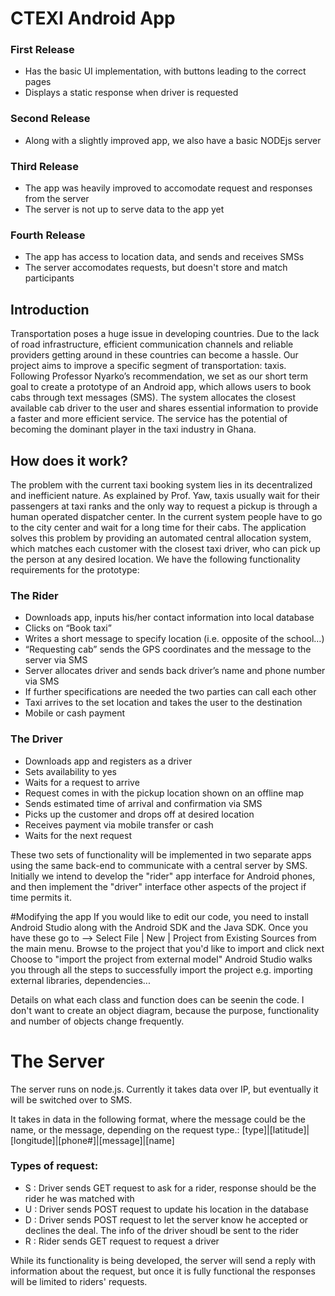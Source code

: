 # CTEXI Android App

### First Release
- Has the basic UI implementation, with buttons leading to the correct pages
- Displays a static response when driver is requested

### Second Release
- Along with a slightly improved app, we also have a basic NODEjs server

### Third Release
- The app was heavily improved to accomodate request and responses from the server 
- The server is not up to serve data to the app yet

### Fourth Release
- The app has access to location data, and sends and receives SMSs
- The server accomodates requests, but doesn't store and match participants

## Introduction

Transportation poses a huge issue in developing countries. Due to the lack of road infrastructure, efficient communication channels and reliable providers getting around in these countries can become a hassle. Our project aims to improve a specific segment of transportation: taxis. Following Professor Nyarko’s recommendation, we set as our short term goal to create a prototype of an Android app, which allows users to book cabs through text messages (SMS). The system allocates the closest available cab driver to the user and shares essential information to provide a faster and more efficient service. The service has the potential of becoming the dominant player in the taxi industry in Ghana.


## How does it work?

The problem with the current taxi booking system lies in its decentralized and inefficient nature. As explained by Prof. Yaw, taxis usually wait for their passengers at taxi ranks and the only way to request a pickup is through a human operated dispatcher center. In the current system people have to go to the city center and wait for a long time for their cabs. The application solves this problem by providing an automated central allocation system, which matches each customer with the closest taxi driver, who can pick up the person at any desired location. We have the following functionality requirements for the prototype:


### The Rider
- Downloads app, inputs his/her contact information into local database
- Clicks on “Book taxi”
- Writes a short message to specify location (i.e. opposite of the school…)
- “Requesting cab” sends the GPS coordinates and the message to the server via SMS
- Server allocates driver and sends back driver’s name and phone number via SMS
- If further specifications are needed the two parties can call each other
- Taxi arrives to the set location and takes the user to the destination
- Mobile or cash payment


### The Driver
- Downloads app and registers as a driver
- Sets availability to yes
- Waits for a request to arrive
- Request comes in with the pickup location shown on an offline map
- Sends estimated time of arrival and confirmation via SMS
- Picks up the customer and drops off at desired location
- Receives payment via mobile transfer or cash 
- Waits for the next request

These two sets of functionality will be implemented in two separate apps using the same back-end to communicate with a central server by SMS.
Initially we intend to develop the "rider" app interface for Android phones, and then implement the "driver" interface other aspects of the project if time permits it.

#Modifying the app
If you would like to edit our code, you need to install Android Studio along with the Android SDK and the Java SDK. 
Once you have these go to --> Select File | New | Project from Existing Sources from the main menu.
Browse to the project that you'd like to import and click next
Choose to "import the project from external model"
Android Studio walks you through all the steps to successfully import the project e.g. importing external libraries, dependencies...

Details on what each class and function does can be seenin the code. I don't want to create an object diagram, because the purpose, functionality and number of objects change frequently.

# The Server
The server runs on node.js. Currently it takes data over IP, but eventually it will be switched over to SMS.

It takes in data in the following format, where the message could be the name, or the message, depending on the request type.:
[type]|[latitude]|[longitude]|[phone#]|[message]|[name]

### Types of request:
- S : Driver sends GET request to ask for a rider, response should be the rider he was matched with
- U : Driver sends POST request to update his location in the database
- D : Driver sends POST request to let the server know he accepted or declines the deal. The info of the driver shoudl be sent to the rider
- R : Rider sends GET request to request a driver


While its functionality is being developed, the server will send a reply with information about the request, but once it is fully functional the responses will be limited to riders' requests.
